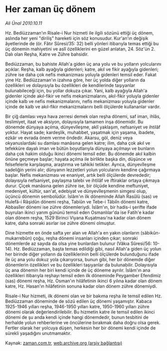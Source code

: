 # Her zaman üç dönem

*Ali Ünal 2010.10.11*

<td class="columnist-detail">
<p>Hz. Bediüzzaman'ın Risale-i Nur hizmeti ile ilgili sözünü ettiği üç dönem, aslında her yeni "diriliş" hareketi için söz konusudur. Kur'an'ın değişik âyetlerinde de (ör. Fâtır Sûresi/35: 32) belli yönleri itibarıyla temas ettiği bu üç dönemin mahiyetini ve aslî özelliklerini en güzel anlatan, 24. Söz'ün 2. Dalı olan Reşha, Katre ve Zühre bahsidir.</p>
<p><p>Bediüzzaman, bu bahiste Allah'a giden üç ana yolu ve bu yolların yolcularını açıklar. Reşha, kalb ayağıyla gidenleri; katre, akıl ve fikir ayağıyla gidenleri; zühre ise daha çok nefis mekanizması yoluyla gidenleri temsil eder. Fakat yine Hz. Bediüzzaman'ın izahına göre, her üç yolda diğer yolların da özellikleri ve dolayısıyla bu özellikleri de kendilerinde taşıyanlar bulunabileceği için, bu yollar dokuza çıkar. Yani, kalb ayağıyla Allah'a gidenler içinde akıl-fikir ve nefis mekanizmalarını, akıl-fikir yoluyla gidenler içinde kalb ve nefis mekanizmalarını, nefis mekanizması yoluyla gidenler içinde de kalb ve akıl-fikir mekanizmalarını belli ölçülerde kullananlar vardır.
<p>Bir çiğ damlası veya hava zerresi demek olan reşha dönemi, saf iman, ihlâs, teslimiyet, itaat ve aksiyon, dolayısıyla tamamen inşa dönemidir. Bu dönemde dünyaya açılma, dünyevîleşme, aklî yaklaşım, nefsaniyet ve ihtilâf yoktur. Hayat sade; kardeşlik, muhabbet, yaşatmak için yaşama, ibadete, ezkâr ve evrada önem verme öndedir. Akarsu, göl, deniz veya okyanuslardaki su damlası manâsına gelen katre; ilim, daha çok akıl ve tefekküre dayalı iman ve bütün boyutlarıyla dünyaya açılmayı ve bunların daha çok hakim olduğu ikinci dönemi temsil eder. Bu dönemde akıl kalbin önüne geçmeye başlar; hayata açılma ile birlikte başka din, düşünce ve felsefelerle karşılaşma, araştırma ve tahkiki tetikler. Ayrıca, dünyevîleşme sadeliğin yerini alır; dünyanın lezzetleri yolun yolcularını kendine çağırmaya başlar. Nefis mekanizması ve enaniyet, artık belli ölçülerde devrededir; dolayısıyla nefsaniyet, paylaşma talebi ve ihtilâf ve iftiraklar ortaya çıkmaya durur. Çiçek manâsına gelen zühre ise, bir ölçüde kendine meftuniyet, medeniyet, kültür, san'at, edebiyat ve dünyevîleşmenin simgesi olup, üçüncü dönemin sembolüdür. İslâm'ın ilk döneminde Allah Rasûlü (sas) ve Hulefâ-i Râşidûn dönemi reşha, Tabiûn ve Tebe-i Tâbiîn dönemi katre, Abbasîler dönemi ise zühre dönemleriydi. İslâm'ın, bir hadis-i şerifte ifade buyrulan ikinci yarım gününü temsil eden Osmanlılar'da ise Fatih'e kadar olan dönem reşha, 1529 Birinci Viyana Kuşatması'na kadar olan dönem katre, daha sonraki asırlar ise zühre dönemi olmuştur.
<p>Dine hizmette en önde safta yer alan ve Allah'a en yakın olanların (sâbikûn-mukarrebûn) çoğu, reşha dönemi insanları içinden çıkar; sonraki dönemlerde az sayıda da olsa yine bunlardan bulunur (Vâkıa Sûresi/56: 10-14). Hz. Bediüzzaman, başta temas edildiği gibi, nasıl Allah'a giden üç yolun her birinde diğer yolların da özelliklerinin belli ölçülerde bulunduğunu ifade ile üç ana yolu dokuz yola çıkarıyorsa, bunun gibi, her bir dönemde diğer dönemlerin özellikleri ve bu özellikleri taşıyanlar da bulunabilir. Dolayısıyla üç ana dönemin her biri kendi içinde de üç döneme ayrılır. İslâm'ın ana özellikleri itibarıyla reşhayı temsil eden ilk döneminde Peygamber Efendimiz (sas) dönemi reşha, Hz. Osman'ın hilâfetinin ikinci 6 yılına kadar olan dönem katre, Hz. Hasan'ın hilâfetinin sonuna kadar olan dönem zühre dönemiydi.
<p>Risale-i Nur hizmeti, ilk dönemi olan ve bir bakıma reşha ile temsil edilen Hz. Bediüzzaman döneminde de sözü edilen üç dönemi yaşamıştır. Kabaca 1925-1946 yılları reşha, 1946-1950 yılları katre, 1950-1960 yılları zühre dönemi olarak değerlendirilebilir. Bu hizmetin katre ile temsil edilen ikinci dönemi de şu anda kendi içinde hangi dönemdedir, bunun tesbitini de herhalde yolun rehberlerine ve öncülerine bırakmak daha doğru olsa gerek. Fertler olarak her yolcuya düşen, herkesin her bir dönemi kendi içinde de sürekli yaşadığını unutmamaktır. </p>
<a href="http://web.archive.org/web/20101215134132/mailto:ali.unal@zaman.com.tr">
</a></p></p></p></p></td>

Kaynak: [zaman.com.tr](http://zaman.com.tr/yazar.do?yazino=1038479), [web.archive.org (arşiv bağlantısı)](http://web.archive.org/web/20101215134132/http://zaman.com.tr:80/yazar.do?yazino=1038479)
